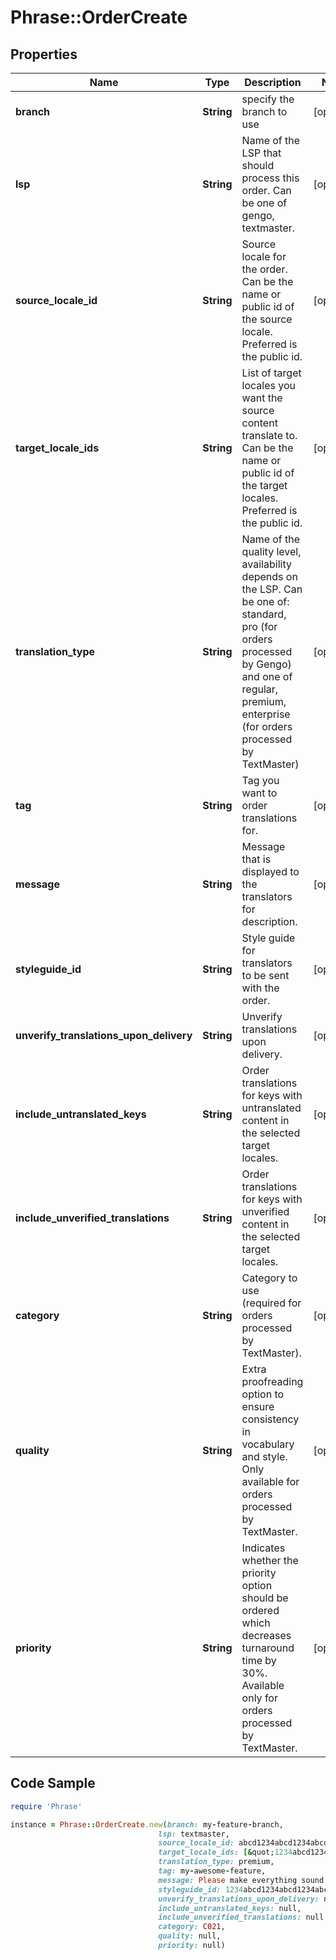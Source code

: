 # Phrase::OrderCreate

## Properties

Name | Type | Description | Notes
------------ | ------------- | ------------- | -------------
**branch** | **String** | specify the branch to use | [optional] 
**lsp** | **String** | Name of the LSP that should process this order. Can be one of gengo, textmaster. | [optional] 
**source_locale_id** | **String** | Source locale for the order. Can be the name or public id of the source locale. Preferred is the public id. | [optional] 
**target_locale_ids** | **String** | List of target locales you want the source content translate to. Can be the name or public id of the target locales. Preferred is the public id. | [optional] 
**translation_type** | **String** | Name of the quality level, availability depends on the LSP. Can be one of:  standard, pro (for orders processed by Gengo) and one of regular, premium, enterprise (for orders processed by TextMaster) | [optional] 
**tag** | **String** | Tag you want to order translations for. | [optional] 
**message** | **String** | Message that is displayed to the translators for description. | [optional] 
**styleguide_id** | **String** | Style guide for translators to be sent with the order. | [optional] 
**unverify_translations_upon_delivery** | **String** | Unverify translations upon delivery. | [optional] 
**include_untranslated_keys** | **String** | Order translations for keys with untranslated content in the selected target locales. | [optional] 
**include_unverified_translations** | **String** | Order translations for keys with unverified content in the selected target locales. | [optional] 
**category** | **String** | Category to use (required for orders processed by TextMaster). | [optional] 
**quality** | **String** | Extra proofreading option to ensure consistency in vocabulary and style. Only available for orders processed by TextMaster. | [optional] 
**priority** | **String** | Indicates whether the priority option should be ordered which decreases turnaround time by 30%. Available only for orders processed by TextMaster. | [optional] 

## Code Sample

```ruby
require 'Phrase'

instance = Phrase::OrderCreate.new(branch: my-feature-branch,
                                 lsp: textmaster,
                                 source_locale_id: abcd1234abcd1234abcd1234abcd1234,
                                 target_locale_ids: [&quot;1234abcd1234abcd1234abcd1234abcd&quot;,&quot;abcd1234abcd1234abcd1234abcd1234&quot;],
                                 translation_type: premium,
                                 tag: my-awesome-feature,
                                 message: Please make everything sound really nice :),
                                 styleguide_id: 1234abcd1234abcd1234abcd1234abcd,
                                 unverify_translations_upon_delivery: null,
                                 include_untranslated_keys: null,
                                 include_unverified_translations: null,
                                 category: C021,
                                 quality: null,
                                 priority: null)
```


